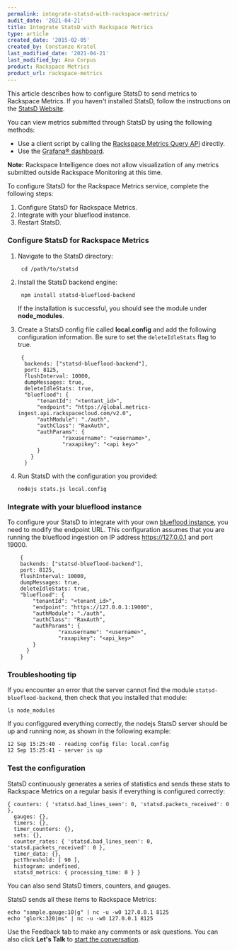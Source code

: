 ```yaml
---
permalink: integrate-statsd-with-rackspace-metrics/
audit_date: '2021-04-21' 
title: Integrate StatsD with Rackspace Metrics
type: article
created_date: '2015-02-05'
created_by: Constanze Kratel
last_modified_date: '2021-04-21'
last_modified_by: Ana Corpus
product: Rackspace Metrics
product_url: rackspace-metrics
---
```


This article describes how to configure StatsD to send metrics to Rackspace Metrics. If
you haven't installed StatsD, follow the instructions on the [StatsD Website](https://github.com/etsy/statsd/blob/master/README.md).

You can view metrics submitted through StatsD by using the following methods:

- Use a client script by calling the [Rackspace Metrics Query API](https://docs.rackspace.com/docs/metrics/v2/query-api-reference/) directly.
- Use the [Grafana&reg; dashboard](/support/how-to/create-a-grafana-dashboard-for-rackspace-metrics/).

**Note:** Rackspace Intelligence does not allow visualization of any metrics submitted
          outside Rackspace Monitoring at this time.

To configure StatsD for the Rackspace Metrics service, complete the
following steps:

1. Configure StatsD for Rackspace Metrics.
2. Integrate with your blueflood instance.
3. Restart StatsD.

### Configure StatsD for Rackspace Metrics

1. Navigate to the StatsD directory:

        cd /path/to/statsd

2. Install the StatsD backend engine:

        npm install statsd-blueflood-backend

   If the installation is successful, you should see the module under **node_modules**.

3. Create a StatsD config file called **local.config** and add the following configuration
   information. Be sure to set the `deleteIdleStats` flag to true.

        {
         backends: ["statsd-blueflood-backend"],
         port: 8125,
         flushInterval: 10000,
         dumpMessages: true,
         deleteIdleStats: true,
         "blueflood": {
             "tenantId": "<tentant_id>",
             "endpoint": "https://global.metrics-ingest.api.rackspacecloud.com/v2.0",
             "authModule": "./auth",
             "authClass": "RaxAuth",
             "authParams": {
                     "raxusername": "<username>",
                     "raxapikey": "<api key>"
             }
           }
         }

4. Run StatsD with the configuration you provided:

       nodejs stats.js local.config

### Integrate with your blueflood instance

To configure your StatsD to integrate with your own
[blueflood instance](https://blueflood.io), you need to modify the
endpoint URL. This configuration assumes that you are running the
blueflood ingestion on IP address https://127.0.0.1 and port 19000.

        {
        backends: ["statsd-blueflood-backend"],
        port: 8125,
        flushInterval: 10000,
        dumpMessages: true,
        deleteIdleStats: true,
        "blueflood": {
            "tenantId": "<tenant_id>",
            "endpoint": "https://127.0.0.1:19000",
            "authModule": "./auth",
            "authClass": "RaxAuth",
            "authParams": {
                    "raxusername": "<username>",
                    "raxapikey": "<api_key>"
            }
          }
        }

### Troubleshooting tip

If you encounter an error that the server cannot find the
module `statsd-blueflood-backend`, then check that you installed that module:

    ls node_modules

If you configgured everything correctly, the nodejs StatsD server should be up
and running now, as shown in the following example:

    12 Sep 15:25:40 - reading config file: local.config
    12 Sep 15:25:41 - server is up

### Test the configuration

 StatsD continuously generates a series of statistics and sends these stats to
 Rackspace Metrics on a regular basis if everything is configured correctly:

    { counters: { 'statsd.bad_lines_seen': 0, 'statsd.packets_received': 0 },
      gauges: {},
      timers: {},
      timer_counters: {},
      sets: {},
      counter_rates: { 'statsd.bad_lines_seen': 0, 'statsd.packets_received': 0 },
      timer_data: {},
      pctThreshold: [ 90 ],
      histogram: undefined,
      statsd_metrics: { processing_time: 0 } }

You can also send StatsD timers, counters, and gauges.

StatsD sends all these items to Rackspace Metrics:

    echo "sample.gauge:10|g" | nc -u -w0 127.0.0.1 8125
    echo "glork:320|ms" | nc -u -w0 127.0.0.1 8125

Use the Feedback tab to make any comments or ask questions. You can also click
**Let's Talk** to [start the conversation](https://www.rackspace.com/).
